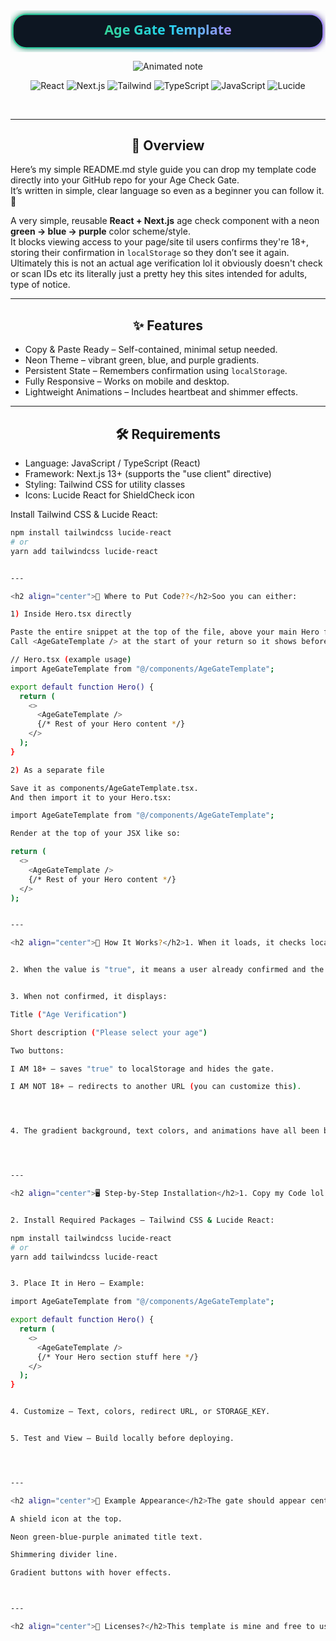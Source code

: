 <div align="center">

<!-- Badge-Style Title (pill button with neon gradient + subtle animated shine) -->
<svg width="560" height="74" viewBox="0 0 560 74" xmlns="http://www.w3.org/2000/svg" role="img" aria-label="Age Gate Template">
  <defs>
    <linearGradient id="badgeGrad" x1="0" x2="1" y1="0" y2="0">
      <stop offset="0%" stop-color="#34D399"/>
      <stop offset="50%" stop-color="#22D3EE"/>
      <stop offset="100%" stop-color="#A78BFA"/>
    </linearGradient>
    <filter id="badgeGlow" x="-50%" y="-50%" width="200%" height="200%">
      <feGaussianBlur stdDeviation="6" result="b"/>
      <feMerge><feMergeNode in="b"/><feMergeNode in="SourceGraphic"/></feMerge>
    </filter>
    <linearGradient id="shine" x1="0" x2="1" y1="0" y2="0">
      <stop offset="0%" stop-color="#ffffff" stop-opacity="0"/>
      <stop offset="50%" stop-color="#ffffff" stop-opacity="0.85"/>
      <stop offset="100%" stop-color="#ffffff" stop-opacity="0"/>
    </linearGradient>
  </defs>

  <!-- pill -->
  <rect x="4" y="7" rx="24" ry="24" width="552" height="60" fill="#0b1324" stroke="url(#badgeGrad)" stroke-width="2.5" filter="url(#badgeGlow)"/>
  <!-- animated shine -->
  <rect x="-180" y="7" rx="24" ry="24" width="180" height="60" fill="url(#shine)" opacity="0.6">
    <animate attributeName="x" from="-180" to="560" dur="3.8s" repeatCount="indefinite"/>
  </rect>
  <!-- text -->
  <text x="50%" y="50%" fill="url(#badgeGrad)" font-family="Orbitron, ui-sans-serif, system-ui" font-size="24" font-weight="800" dominant-baseline="middle" text-anchor="middle">
    Age Gate Template
  </text>
</svg>

<!-- Animated typing banner (under title, above icons) -->
<p align="center">
  <img
    src="https://readme-typing-svg.demolab.com?font=Fira+Code&weight=600&size=24&duration=2500&pause=900&center=true&vCenter=true&width=720&color=00E5FF&repeat=true&lines=%E2%80%A2%20Age%20Verification%20Gate%20%E2%80%A2;%E2%80%A2%20Ready%20to%20Use%20%E2%80%A2;%E2%80%A2%20React%20%2B%20Next.js%20%E2%80%A2;%E2%80%A2%20Tailwind%20CSS%20%2B%20Lucide%20Icons%20%E2%80%A2;%E2%80%A2%20Neon%20Theme%20%26%20LocalStorage%20%E2%80%A2"
    alt="Animated note"
  />
</p>

<!-- Tech badges -->
<p>
  <img alt="React" src="https://img.shields.io/badge/React-20232a?logo=react&logoColor=61dafb&labelColor=20232a">
  <img alt="Next.js" src="https://img.shields.io/badge/Next.js-000000?logo=nextdotjs&logoColor=white">
  <img alt="Tailwind" src="https://img.shields.io/badge/Tailwind_CSS-0b1120?logo=tailwindcss&logoColor=38bdf8">
  <img alt="TypeScript" src="https://img.shields.io/badge/TypeScript-1f2937?logo=typescript&logoColor=3178c6">
  <img alt="JavaScript" src="https://img.shields.io/badge/JavaScript-1f2937?logo=javascript&logoColor=f7df1e">
  <img alt="Lucide" src="https://img.shields.io/badge/Lucide-0b1324?logo=lucide&logoColor=9b89ff">
</p>
</div>

<br/>

---

<h2 align="center">📝 Overview</h2>

Here’s my simple README.md style guide you can drop my template code directly into your GitHub repo for your Age Check Gate.  
It’s written in simple, clear language so even as a beginner you can follow it. 🤗

A very simple, reusable **React + Next.js** age check component with a neon **green → blue → purple** color scheme/style.  
It blocks viewing access to your page/site til users confirms they're 18+, storing their confirmation in `localStorage` so they don’t see it again. Ultimately this is not an actual age verification lol it obviously doesn't check or scan IDs etc its literally just a pretty hey this sites intended for adults, type of notice.

---

<h2 align="center">✨ Features</h2>

- Copy & Paste Ready – Self-contained, minimal setup needed.  
- Neon Theme – vibrant green, blue, and purple gradients.  
- Persistent State – Remembers confirmation using `localStorage`.  
- Fully Responsive – Works on mobile and desktop.  
- Lightweight Animations – Includes heartbeat and shimmer effects.

---

<h2 align="center">🛠 Requirements</h2>

- Language: JavaScript / TypeScript (React)  
- Framework: Next.js 13+ (supports the "use client" directive)  
- Styling: Tailwind CSS for utility classes  
- Icons: Lucide React for ShieldCheck icon  

Install Tailwind CSS & Lucide React:
```bash
npm install tailwindcss lucide-react
# or
yarn add tailwindcss lucide-react


---

<h2 align="center">📂 Where to Put Code??</h2>Soo you can either:

1) Inside Hero.tsx directly

Paste the entire snippet at the top of the file, above your main Hero function.
Call <AgeGateTemplate /> at the start of your return so it shows before any other content.

// Hero.tsx (example usage)
import AgeGateTemplate from "@/components/AgeGateTemplate";

export default function Hero() {
  return (
    <>
      <AgeGateTemplate />
      {/* Rest of your Hero content */}
    </>
  );
}

2) As a separate file

Save it as components/AgeGateTemplate.tsx.
And then import it to your Hero.tsx:

import AgeGateTemplate from "@/components/AgeGateTemplate";

Render at the top of your JSX like so:

return (
  <>
    <AgeGateTemplate />
    {/* Rest of your Hero content */}
  </>
);


---

<h2 align="center">📜 How It Works?</h2>1. When it loads, it checks localStorage for a 'key' ("ageCheck" by default).


2. When the value is "true", it means a user already confirmed and the gate won’t be shown.


3. When not confirmed, it displays:

Title ("Age Verification")

Short description ("Please select your age")

Two buttons:

I AM 18+ – saves "true" to localStorage and hides the gate.

I AM NOT 18+ – redirects to another URL (you can customize this).




4. The gradient background, text colors, and animations have all been built using Tailwind classes and very simple CSS animations.




---

<h2 align="center">🖥️ Step-by-Step Installation</h2>1. Copy my Code lol – Copy the full AgeGateTemplate component into your project.


2. Install Required Packages – Tailwind CSS & Lucide React:

npm install tailwindcss lucide-react
# or
yarn add tailwindcss lucide-react


3. Place It in Hero – Example:

import AgeGateTemplate from "@/components/AgeGateTemplate";

export default function Hero() {
  return (
    <>
      <AgeGateTemplate />
      {/* Your Hero section stuff here */}
    </>
  );
}


4. Customize – Text, colors, redirect URL, or STORAGE_KEY.


5. Test and View – Build locally before deploying.




---

<h2 align="center">🎨 Example Appearance</h2>The gate should appear centered on the screen with:

A shield icon at the top.

Neon green-blue-purple animated title text.

Shimmering divider line.

Gradient buttons with hover effects.



---

<h2 align="center">📄 Licenses?</h2>This template is mine and free to use, modify, etc. No credit or anything necessary (but always appreciated!)

